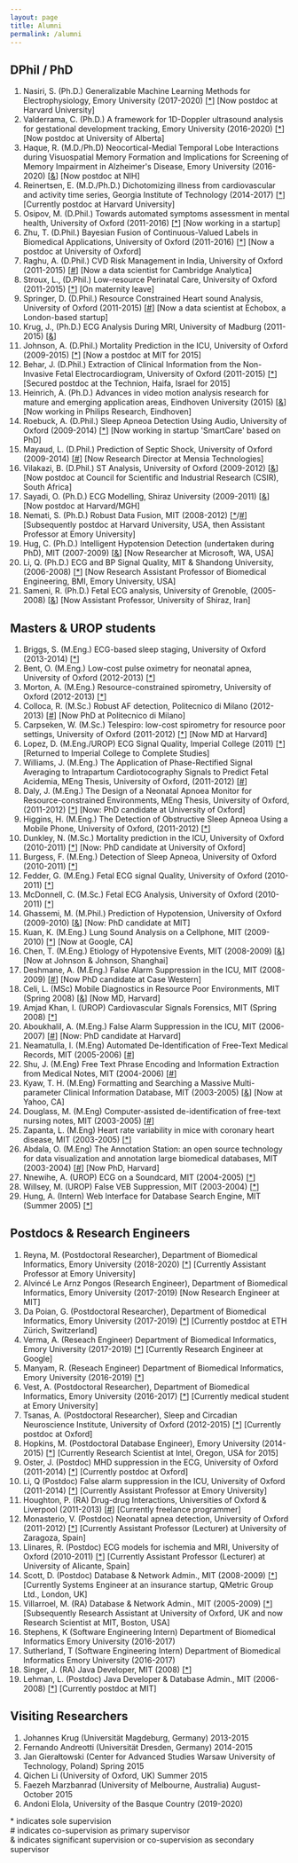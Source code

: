 ```yaml
---
layout: page
title: Alumni
permalink: /alumni
---
```


## DPhil / PhD

1.  Nasiri, S. (Ph.D.)
    Generalizable Machine Learning Methods for
    Electrophysiology, Emory University (2017-2020) [[\*](#sole-supervision)]
    \[Now postdoc at Harvard University\]
2.  Valderrama, C. (Ph.D.)
    A framework for 1D-Doppler ultrasound
    analysis for gestational development tracking, Emory University
    (2016-2020) [[\*](#sole-supervision)] 
    \[Now postdoc at University of Alberta\]
3.  Haque, R. (M.D./Ph.D)
    Neocortical-Medial Temporal Lobe Interactions
    during Visuospatial Memory Formation and Implications for Screening
    of Memory Impairment in Alzheimer's Disease, Emory University
    (2016-2020) [[&](#secondary-supervision)]
    \[Now postdoc at NIH\]
4.  Reinertsen, E. (M.D./Ph.D.)
    Dichotomizing illness from
    cardiovascular and activity time series, Georgia Institute of
    Technology (2014-2017) [[\*](#sole-supervision)]
    \[Currently postdoc at Harvard University\]
5.  Osipov, M. (D.Phil.)
    Towards automated symptoms assessment in mental
    health, University of Oxford (2011-2016) [[\*](#sole-supervision)] \[Now working in a
    startup\]
6.  Zhu, T. (D.Phil.)
    Bayesian Fusion of Continuous-Valued Labels
    in Biomedical Applications, University of Oxford (2011-2016)
    [[\*](#sole-supervision)] 
    \[Now a postdoc at University of Oxford\]
7.  Raghu, A. (D.Phil.)
    CVD Risk Management in India, University of
    Oxford (2011-2015) [[\#](#co-supervision)] \[Now a data scientist for Cambridge
    Analytica\]
8.  Stroux, L., (D.Phil.)
    Low-resource Perinatal Care, University of
    Oxford (2011-2015) [[\*](#sole-supervision)] \[On maternity leave\]
9.  Springer, D. (D.Phil.)
    Resource Constrained Heart sound Analysis,
    University of Oxford (2011-2015) [[\#](#co-supervision)] \[Now a data scientist at
    Echobox, a London-based startup\]
10. Krug, J., (Ph.D.)
    ECG Analysis During MRI, University of Madburg
    (2011-2015) [[&](#secondary-supervision)]
11. Johnson, A. (D.Phil.)
    Mortality Prediction in the ICU, University of
    Oxford (2009-2015) [[\*](#sole-supervision)] \[Now a postdoc at MIT for 2015\]
12. Behar, J. (D.Phil.)
    Extraction of Clinical Information from the
    Non-Invasive Fetal Electrocardiogram, University of Oxford
    (2011-2015) [[\*](#sole-supervision)]
    \[Secured postdoc at the Technion, Haifa, Israel for 2015\]
13. Heinrich, A. (Ph.D.)
    Advances in video motion analysis research for
    mature and emerging application areas, Eindhoven University (2015)
    [[&](#secondary-supervision)]
    \[Now working in Philips Research, Eindhoven\]
14. Roebuck, A. (D.Phil.)
    Sleep Apneoa Detection Using Audio, University
    of Oxford (2009-2014) [[\*](#sole-supervision)]
    \[Now working in startup 'SmartCare' based on PhD\]
15. Mayaud, L. (D.Phil.)
    Prediction of Septic Shock, University of
    Oxford (2009-2014) [[\#](#co-supervision)] \[Now Research Director at Mensia
    Technologies\]
16. Vilakazi, B. (D.Phil.)
    ST Analysis, University of Oxford (2009-2012)
    [[&](#secondary-supervision)] \[Now postdoc at Council for Scientific and Industrial
    Research (CSIR), South Africa\]
17. Sayadi, O. (Ph.D.)
    ECG Modelling, Shiraz University (2009-2011)
    [[&](#secondary-supervision)]
    \[Now postdoc at Harvard/MGH\] 
18. Nemati, S. (Ph.D.)
    Robust Data Fusion, MIT (2008-2012)
    \[[\*](#sole-supervision)/[#](#co-supervision)\]
    \[Subsequently postdoc at Harvard University, USA, then Assistant
    Professor at Emory University\] 
19. Hug, C. (Ph.D.)
    Intelligent Hypotension Detection (undertaken during
    PhD), MIT (2007-2009)
    [[&](#secondary-supervision)]
    \[Now Researcher at Microsoft, WA, USA\] 
20. Li, Q. (Ph.D.)
    ECG and BP Signal Quality, MIT & Shandong University,
    (2006-2008)
    [[\*](#sole-supervision)]
    \[Now Research Assistant Professor of Biomedical
    Engineering, BMI, Emory University, USA\] 
21. Sameni, R. (Ph.D.)
    Fetal ECG analysis, University of Grenoble,
    (2005-2008)
    [[&](#secondary-supervision)]
    \[Now Assistant Professor, University of Shiraz, Iran\]

## Masters & UROP students

1.  Briggs, S. (M.Eng.)
    ECG-based sleep staging, University of Oxford
    (2013-2014) [[\*](#sole-supervision)]
2.  Bent, O. (M.Eng.)
    Low-cost pulse oximetry for neonatal apnea,
    University of Oxford (2012-2013) [[\*](#sole-supervision)]
3.  Morton, A. (M.Eng.)
    Resource-constrained spirometry, University of
    Oxford (2012-2013) [[\*](#sole-supervision)]
4.  Colloca, R. (M.Sc.)
    Robust AF detection, Politecnico di Milano
    (2012-2013) [[\#](#co-supervision)]
    \[Now PhD at Politecnico di Milano\]
5.  Carpseken, W. (M.Sc.)
    Telespiro: low-cost spirometry for resource
    poor settings, University of Oxford (2011-2012) [[\*](#sole-supervision)]
    \[Now MD at Harvard\]
6.  Lopez, D. (M.Eng./UROP)
    ECG Signal Quality, Imperial College (2011)
    [[\*](#sole-supervision)]
    \[Returned to Imperial College to Complete Studies\]
7.  Williams, J. (M.Eng.)
    The Application of Phase-Rectified Signal
    Averaging to Intrapartum Cardiotocography Signals to Predict Fetal
    Acidemia, MEng Thesis, University of Oxford, (2011-2012) 
    [[\#](#co-supervision)]
8.  Daly, J. (M.Eng.)
    The Design of a Neonatal Apnoea Monitor for
    Resource-constrained Environments, MEng Thesis, University of
    Oxford, (2011-2012) 
    [[\*](#sole-supervision)]
    \[Now: PhD candidate at University of Oxford\]
9.  Higgins, H. (M.Eng.)
    The Detection of Obstructive Sleep Apneoa
    Using a Mobile Phone, University of Oxford, (2011-2012) [[\*](#sole-supervision)]
10. Dunkley, N. (M.Sc.)
    Mortality prediction in the ICU, University of
    Oxford (2010-2011)
    [[\*](#sole-supervision)]
    \[Now: PhD candidate at University of Oxford\]
11. Burgess, F. (M.Eng.)
    Detection of Sleep Apneoa, University of Oxford
    (2010-2011) [[\*](#sole-supervision)]
12. Fedder, G. (M.Eng.)
    Fetal ECG signal Quality, University of Oxford
    (2010-2011) [[\*](#sole-supervision)]
13. McDonnell, C. (M.Sc.)
    Fetal ECG Analysis, University of Oxford
    (2010-2011) [[\*]](#sole-supervision)
14. Ghassemi, M. (M.Phil.)
    Prediction of Hypotension, University of
    Oxford (2009-2010)
    [[&](#secondary-supervision)]
    \[Now: PhD candidate at MIT\]
15. Kuan, K. (M.Eng.)
    Lung Sound Analysis on a Cellphone, MIT
    (2009-2010) [[\*](#sole-supervision)]
    \[Now at Google, CA\]
16. Chen, T. (M.Eng.)
    Etiology of Hypotensive Events, MIT (2008-2009)
    [[&](#secondary-supervision)]
    \[Now at Johnson & Johnson, Shanghai\] 
17. Deshmane, A. (M.Eng.)
    False Alarm Suppression in the ICU, MIT
    (2008-2009) 
    [[\#](#co-supervision)]
    \[Now PhD candidate at Case Western\] 
18. Celi, L. (MSc)
    Mobile Diagnostics in Resource Poor Environments, MIT
    (Spring 2008) 
    [[&](#secondary-supervision)]
    \[Now MD, Harvard\]
19. Amjad Khan, I. (UROP)
    Cardiovascular Signals Forensics, MIT
    (Spring 2008)
    [[\*](#sole-supervision)]
20. Aboukhalil, A. (M.Eng.) False Alarm Suppression in the ICU, MIT
    (2006-2007)
    [[\#](#co-supervision)]
    \[Now: PhD candidate at Harvard\] 
21. Neamatulla, I. (M.Eng) Automated De-Identification of Free-Text
    Medical Records, MIT (2005-2006)
    [[\#](#co-supervision)]
22. Shu, J. (M.Eng) Free Text Phrase Encoding and Information Extraction
    from Medical Notes, MIT (2004-2006) [[\#](#co-supervision)]
23. Kyaw, T. H. (M.Eng) Formatting and Searching a Massive
    Multi-parameter Clinical Information Database, MIT (2003-2005)
    [[&](#secondary-supervision)]
    \[Now at Yahoo, CA\]
24. Douglass, M. (M.Eng) Computer-assisted de-identification of
    free-text nursing notes, MIT (2003-2005)
    [[\#](#co-supervision)]
25. Zapanta, L. (M.Eng) Heart rate variability in mice with coronary
    heart disease, MIT (2003-2005) [[\*](#sole-supervision)]
26. Abdala, O. (M.Eng) The Annotation Station: an open source technology
    for data visualization and annotation large biomedical databases,
    MIT (2003-2004) [[\#](#co-supervision)] \[Now PhD, Harvard\]
27. Nnewihe, A. (UROP) ECG on a Soundcard, MIT (2004-2005) [[\*](#sole-supervision)]
28. Willsey, M. (UROP) False VEB Suppression, MIT (2003-2004) [[\*](#sole-supervision)]
29. Hung, A. (Intern) Web Interface for Database Search Engine, MIT
    (Summer 2005) [[\*](#sole-supervision)]

## Postdocs & Research Engineers

1.  Reyna, M. (Postdoctoral Researcher), Department of Biomedical
    Informatics, Emory University (2018-2020) [[\*](#sole-supervision)]
    \[Currently Assistant Professor at Emory University\]
2.  Alvincé Le Arnz Pongos (Research Engineer), Department of Biomedical
    Informatics, Emory University (2017-2019) \[Now Research Engineer
    at MIT\]
3.  Da Poian, G. (Postdoctoral Researcher), Department of Biomedical
    Informatics, Emory University (2017-2019)
    [[\*](#sole-supervision)]
    \[Currently postdoc at ETH
    Zürich, Switzerland\] 
4.  Verma, A. (Reseach Engineer) Department of Biomedical Informatics,
    Emory University (2017-2019) 
    [[\*](#sole-supervision)]
    \[Currently Research Engineer at Google\]
5.  Manyam, R. (Reseach Engineer) Department of Biomedical Informatics,
    Emory University (2016-2019) [[\*](#sole-supervision)]
6.  Vest, A. (Postdoctoral Researcher), Department of Biomedical
    Informatics, Emory University (2016-2017)
    [[\*](#sole-supervision)]
    \[Currently medical
    student at Emory University\] 
7.  Tsanas, A. (Postdoctoral Researcher), Sleep and Circadian
    Neuroscience Institute, University of Oxford (2012-2015)
    [[\*](#sole-supervision)]
    \[Currently
    postdoc at Oxford\] 
8.  Hopkins, M. (Postdoctoral Database Engineer), Emory University
    (2014-2015)
    [[\*](#sole-supervision)]
    \[Currently Research Scientist at Intel, Oregon, USA for
    2015\] 
9.  Oster, J. (Postdoc) MHD suppression in the ECG, University of Oxford
    (2011-2014) 
    [[\*](#sole-supervision)]
    \[Currently postdoc at Oxford\] 
10. Li, Q (Postdoc) False alarm suppression in the ICU, University of
    Oxford (2011-2014)
    [[\*](#sole-supervision)]
    \[Currently Assistant Professor at Emory
    University\] 
11. Houghton, P. (RA) Drug-drug Interactions, Universities of Oxford &
    Liverpool (2011-2013)
    [[\#](#co-supervision)]
    \[Currently freelance programmer\] 
12. Monasterio, V. (Postdoc) Neonatal apnea detection, University of
    Oxford (2011-2012)
    [[\*](#sole-supervision)]
    \[Currently Assistant Professor (Lecturer) at
    University of Zaragoza, Spain\] 
13. Llinares, R. (Postdoc) ECG models for ischemia and MRI, University
    of Oxford (2010-2011)
    [[\*](#sole-supervision)]
    \[Currently Assistant Professor (Lecturer) at
    University of Alicante, Spain\] 
14. Scott, D. (Postdoc) Database & Network Admin., MIT (2008-2009)
    [[\*](#sole-supervision)]
    \[Currently Systems Engineer at an insurance startup, QMetric Group
    Ltd., London, UK\] 
15. Villarroel, M. (RA) Database & Network Admin., MIT (2005-2009)
    [[\*](#sole-supervision)]
    \[Subsequently Research Assistant at University of Oxford, UK and
    now Research Scientist at MIT, Boston, USA\] 
16. Stephens, K (Software Engineering Intern) Department of Biomedical
    Informatics Emory University (2016-2017)
17. Sutherland, T (Software Engineering Intern) Department of Biomedical
    Informatics Emory University (2016-2017)
18. Singer, J. (RA) Java Developer, MIT (2008) [[\*](#sole-supervision)]
19. Lehman, L. (Postdoc) Java Developer & Database Admin., MIT
    (2006-2008)  [[\*](#sole-supervision)] \[Currently postdoc at MIT\]

## Visiting Researchers

1.  Johannes Krug (Universität Magdeburg, Germany) 2013-2015
2.  Fernando Andreotti (Universität Dresden, Germany) 2014-2015
3.  Jan Gierałtowski (Center for Advanced Studies Warsaw University of
    Technology, Poland) Spring 2015
4.  Qichen Li (University of Oxford, UK) Summer 2015
5.  Faezeh Marzbanrad (University of Melbourne, Australia)
    August-October 2015
6.  Andoni Elola, University of the Basque Country (2019-2020)

<a id="sole-supervision"></a>\* indicates sole supervision  
<a id="co-supervision"></a>\# indicates co-supervision as primary supervisor  
<a id="secondary-supervision"></a>& indicates significant supervision or co-supervision as secondary
supervisor
